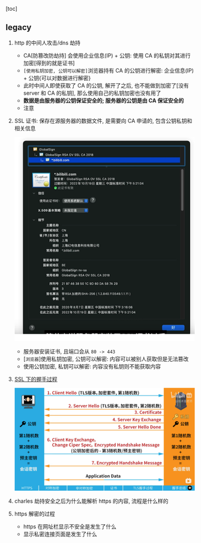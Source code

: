 [toc]

## legacy

1. http 的中间人攻击/dns 劫持

   - CA[防篡改防劫持] 会使用企业信息(IP) + 公钥: 使用 CA 的私钥对其进行加密[得到的就是证书]
   - `[使用私钥加密, 公钥可以解密]`浏览器持有 CA 的公钥进行解密: 企业信息(IP) + 公钥{可以对数据进行解密}
   - 此时中间人即使获取了 CA 的公钥, 解开了之后, 也不能做到加密了[没有 server 和 CA 的私钥], 那么使用自己的私钥加密也没有用了
   - **数据是由服务器的公钥保证安全的; 服务器的公钥是由 CA 保证安全的**
   - 注意

2. SSL 证书: 保存在源服务器的数据文件, 是需要向 CA 申请的, 包含公钥私钥和相关信息

   ![avatar](/static/image/http/http-ssl-cer.png)

   - 服务器安装证书, 且端口会从 `80 -> 443`
   - [`浏览器`]使用私钥加密, 公钥可以解密: 内容可以被别人获取但是无法篡改
   - 使用公钥加密, 私钥可以解密: 内容没有私钥则不能获取内容

3. [SSL 下的握手过程](BV1KY411x7Jp)

   ![avatar](/static/image/http/http-ssl-flow.png)

4. charles 劫持安全之后为什么能解析 https 的内容, 流程是什么样的
5. https 解密的过程

   - https 在网址栏显示不安全是发生了什么
   - 显示私密连接页面是发生了什么
